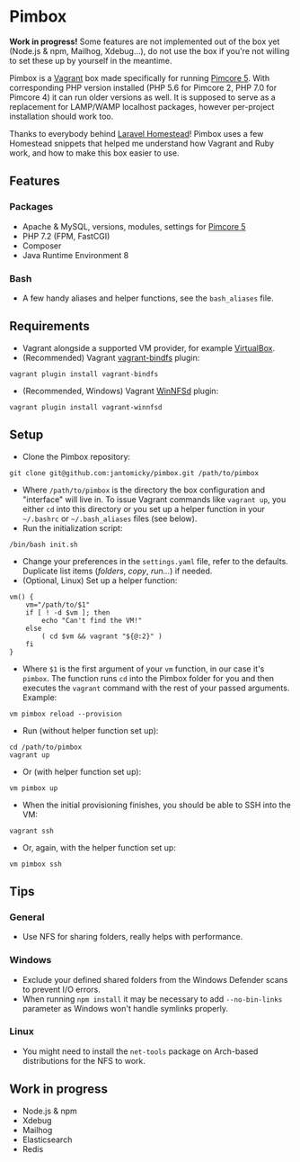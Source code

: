 # Pimbox

**Work in progress!** Some features are not implemented out of the box yet (Node.js & npm, Mailhog, Xdebug…), do not use the box if you're not willing to set these up by yourself in the meantime.

Pimbox is a [Vagrant](https://www.vagrantup.com) box made specifically for running [Pimcore 5](https://pimcore.com). With corresponding PHP version installed (PHP 5.6 for Pimcore 2, PHP 7.0 for Pimcore 4) it can run older versions as well. It is supposed to serve as a replacement for LAMP/WAMP localhost packages, however per-project installation should work too.

Thanks to everybody behind [Laravel Homestead](https://github.com/laravel/homestead)! Pimbox uses a few Homestead snippets that helped me understand how Vagrant and Ruby work, and how to make this box easier to use.

## Features

### Packages

- Apache & MySQL, versions, modules, settings for [Pimcore 5](https://pimcore.com/docs/5.x/Development_Documentation/Installation_and_Upgrade/System_Requirements.html)
- PHP 7.2 (FPM, FastCGI)
- Composer
- Java Runtime Environment 8

### Bash
- A few handy aliases and helper functions, see the `bash_aliases` file.

## Requirements
- Vagrant alongside a supported VM provider, for example [VirtualBox](https://www.virtualbox.org/).
- (Recommended) Vagrant [vagrant-bindfs](https://github.com/gael-ian/vagrant-bindfs) plugin:
```
vagrant plugin install vagrant-bindfs
```
- (Recommended, Windows) Vagrant [WinNFSd](https://github.com/winnfsd/winnfsd) plugin:
```
vagrant plugin install vagrant-winnfsd
```

## Setup

- Clone the Pimbox repository:
```
git clone git@github.com:jantomicky/pimbox.git /path/to/pimbox
```
- Where `/path/to/pimbox` is the directory the box configuration and "interface" will live in. To issue Vagrant commands like `vagrant up`, you either `cd` into this directory or you set up a helper function in your `~/.bashrc` or `~/.bash_aliases` files (see below).
- Run the initialization script:
```
/bin/bash init.sh
```
- Change your preferences in the `settings.yaml` file, refer to the defaults. Duplicate list items (_folders_, _copy_, _run…_) if needed.
- (Optional, Linux) Set up a helper function:
```
vm() {
    vm="/path/to/$1"
    if [ ! -d $vm ]; then
        echo "Can't find the VM!"
    else
        ( cd $vm && vagrant "${@:2}" )
    fi
}
```
- Where `$1` is the first argument of your `vm` function, in our case it's `pimbox`. The function runs `cd` into the Pimbox folder for you and then executes the `vagrant` command with the rest of your passed arguments. Example:
```
vm pimbox reload --provision
```
- Run (without helper function set up):
```
cd /path/to/pimbox
vagrant up
```
- Or (with helper function set up):
```
vm pimbox up
```
- When the initial provisioning finishes, you should be able to SSH into the VM:
```
vagrant ssh
```
- Or, again, with the helper function set up:
```
vm pimbox ssh
```


## Tips

### General

- Use NFS for sharing folders, really helps with performance.

### Windows

- Exclude your defined shared folders from the Windows Defender scans to prevent I/O errors.
- When running `npm install` it may be necessary to add `--no-bin-links` parameter as Windows won't handle symlinks properly.

### Linux
- You might need to install the `net-tools` package on Arch-based distributions for the NFS to work.

## Work in progress
- Node.js & npm
- Xdebug
- Mailhog
- Elasticsearch
- Redis